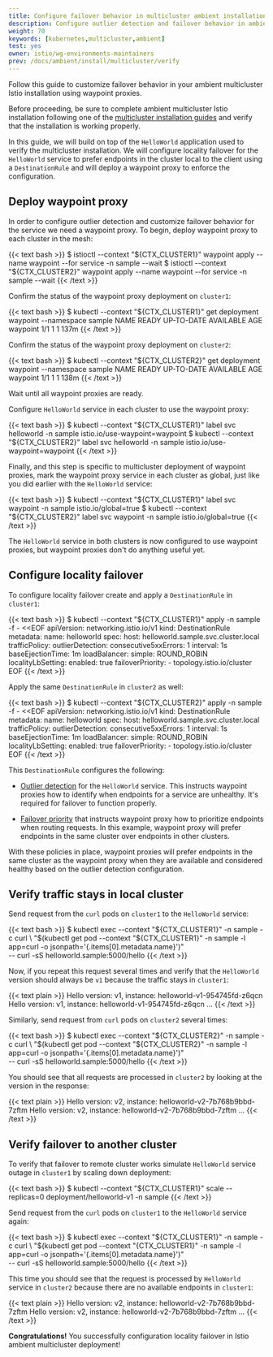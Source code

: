 ```yaml
---
title: Configure failover behavior in multicluster ambient installation
description: Configure outlier detection and failover behavior in ambient multicluster ambient mesh using waypoints.
weight: 70
keywords: [kubernetes,multicluster,ambient]
test: yes
owner: istio/wg-environments-maintainers
prev: /docs/ambient/install/multicluster/verify
---
```

Follow this guide to customize failover behavior in your ambient multicluster Istio installation using waypoint proxies.

Before proceeding, be sure to complete ambient multicluster Istio installation following one of the
[multicluster installation guides](/docs/ambient/install/multicluster) and verify that the installation is working properly.

In this guide, we will build on top of the `HelloWorld` application used to verify the multicluster installation. We will
configure locality failover for the `HelloWorld` service to prefer endpoints in the cluster local to the client using a
`DestinationRule` and will deploy a waypoint proxy to enforce the configuration.

## Deploy waypoint proxy

In order to configure outlier detection and customize failover behavior for the service we need a waypoint proxy. To begin,
deploy waypoint proxy to each cluster in the mesh:

{{< text bash >}}
$ istioctl --context "${CTX_CLUSTER1}" waypoint apply --name waypoint --for service -n sample --wait
$ istioctl --context "${CTX_CLUSTER2}" waypoint apply --name waypoint --for service -n sample --wait
{{< /text >}}

Confirm the status of the waypoint proxy deployment on `cluster1`:

{{< text bash >}}
$ kubectl --context "${CTX_CLUSTER1}" get deployment waypoint --namespace sample
NAME       READY   UP-TO-DATE   AVAILABLE   AGE
waypoint   1/1     1            1           137m
{{< /text >}}

Confirm the status of the waypoint proxy deployment on `cluster2`:

{{< text bash >}}
$ kubectl --context "${CTX_CLUSTER2}" get deployment waypoint --namespace sample
NAME       READY   UP-TO-DATE   AVAILABLE   AGE
waypoint   1/1     1            1           138m
{{< /text >}}

Wait until all waypoint proxies are ready.

Configure `HelloWorld` service in each cluster to use the waypoint proxy:

{{< text bash >}}
$ kubectl --context "${CTX_CLUSTER1}" label svc helloworld -n sample istio.io/use-waypoint=waypoint
$ kubectl --context "${CTX_CLUSTER2}" label svc helloworld -n sample istio.io/use-waypoint=waypoint
{{< /text >}}

Finally, and this step is specific to multicluster deployment of waypoint proxies, mark the waypoint proxy service in each
cluster as global, just like you did earlier with the `HelloWorld` service:

{{< text bash >}}
$ kubectl --context "${CTX_CLUSTER1}" label svc waypoint -n sample istio.io/global=true
$ kubectl --context "${CTX_CLUSTER2}" label svc waypoint -n sample istio.io/global=true
{{< /text >}}

The `HelloWorld` service in both clusters is now configured to use waypoint proxies, but waypoint proxies don't do anything
useful yet.

## Configure locality failover

To configure locality failover create and apply a `DestinationRule` in `cluster1`:

{{< text bash >}}
$ kubectl --context "${CTX_CLUSTER1}" apply -n sample -f - <<EOF
apiVersion: networking.istio.io/v1
kind: DestinationRule
metadata:
  name: helloworld
spec:
  host: helloworld.sample.svc.cluster.local
  trafficPolicy:
    outlierDetection:
      consecutive5xxErrors: 1
      interval: 1s
      baseEjectionTime: 1m
    loadBalancer:
      simple: ROUND_ROBIN
      localityLbSetting:
        enabled: true
        failoverPriority:
          - topology.istio.io/cluster
EOF
{{< /text >}}

Apply the same `DestinationRule` in `cluster2` as well:

{{< text bash >}}
$ kubectl --context "${CTX_CLUSTER2}" apply -n sample -f - <<EOF
apiVersion: networking.istio.io/v1
kind: DestinationRule
metadata:
  name: helloworld
spec:
  host: helloworld.sample.svc.cluster.local
  trafficPolicy:
    outlierDetection:
      consecutive5xxErrors: 1
      interval: 1s
      baseEjectionTime: 1m
    loadBalancer:
      simple: ROUND_ROBIN
      localityLbSetting:
        enabled: true
        failoverPriority:
          - topology.istio.io/cluster
EOF
{{< /text >}}

This `DestinationRule` configures the following:

- [Outlier detection](/docs/reference/config/networking/destination-rule/#OutlierDetection) for the `HelloWorld` service.
  This instructs waypoint proxies how to identify when endpoints for a service are unhealthy. It's required for failover
  to function properly.

- [Failover priority](/docs/reference/config/networking/destination-rule/#LocalityLoadBalancerSetting) that instructs
  waypoint proxy how to prioritize endpoints when routing requests. In this example, waypoint proxy will prefer endpoints
  in the same cluster over endpoints in other clusters.

With these policies in place, waypoint proxies will prefer endpoints in the same cluster as the waypoint proxy when they
are available and considered healthy based on the outlier detection configuration.

## Verify traffic stays in local cluster

Send request from the `curl` pods on `cluster1` to the `HelloWorld` service:

{{< text bash >}}
$ kubectl exec --context "${CTX_CLUSTER1}" -n sample -c curl \
    "$(kubectl get pod --context "${CTX_CLUSTER1}" -n sample -l \
    app=curl -o jsonpath='{.items[0].metadata.name}')" \
    -- curl -sS helloworld.sample:5000/hello
{{< /text >}}

Now, if you repeat this request several times and verify that the `HelloWorld` version should always be `v1` because the
traffic stays in `cluster1`:

{{< text plain >}}
Hello version: v1, instance: helloworld-v1-954745fd-z6qcn
Hello version: v1, instance: helloworld-v1-954745fd-z6qcn
...
{{< /text >}}

Similarly, send request from `curl` pods on `cluster2` several times:

{{< text bash >}}
$ kubectl exec --context "${CTX_CLUSTER2}" -n sample -c curl \
    "$(kubectl get pod --context "${CTX_CLUSTER2}" -n sample -l \
    app=curl -o jsonpath='{.items[0].metadata.name}')" \
    -- curl -sS helloworld.sample:5000/hello
{{< /text >}}

You should see that all requests are processed in `cluster2` by looking at the version in the response:

{{< text plain >}}
Hello version: v2, instance: helloworld-v2-7b768b9bbd-7zftm
Hello version: v2, instance: helloworld-v2-7b768b9bbd-7zftm
...
{{< /text >}}

## Verify failover to another cluster

To verify that failover to remote cluster works simulate `HelloWorld` service outage in `cluster1` by scaling down
deployment:

{{< text bash >}}
$ kubectl --context "${CTX_CLUSTER1}" scale --replicas=0 deployment/helloworld-v1 -n sample
{{< /text >}}

Send request from the `curl` pods on `cluster1` to the `HelloWorld` service again:

{{< text bash >}}
$ kubectl exec --context "${CTX_CLUSTER1}" -n sample -c curl \
    "$(kubectl get pod --context "{CTX_CLUSTER1}" -n sample -l \
    app=curl -o jsonpath='{.items[0].metadata.name}')" \
    -- curl -sS helloworld.sample:5000/hello
{{< /text >}}

This time you should see that the request is processed by `HelloWorld` service in `cluster2` because there are no
available endpoints in `cluster1`:

{{< text plain >}}
Hello version: v2, instance: helloworld-v2-7b768b9bbd-7zftm
Hello version: v2, instance: helloworld-v2-7b768b9bbd-7zftm
...
{{< /text >}}

**Congratulations!** You successfully configuration locality failover in Istio ambient multicluster deployment!
